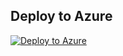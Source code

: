 ## Deploy to Azure

[![Deploy to Azure](https://aka.ms/deploytoazurebutton)](https://portal.azure.com/#create/Microsoft.Template/uri/https%3A%2F%2Fraw.githubusercontent.com%2Fprnz13%2FVG-Test%2Fmain%2FCreate%2520a%2520Storage%2520Account%2Fstorage.json)



